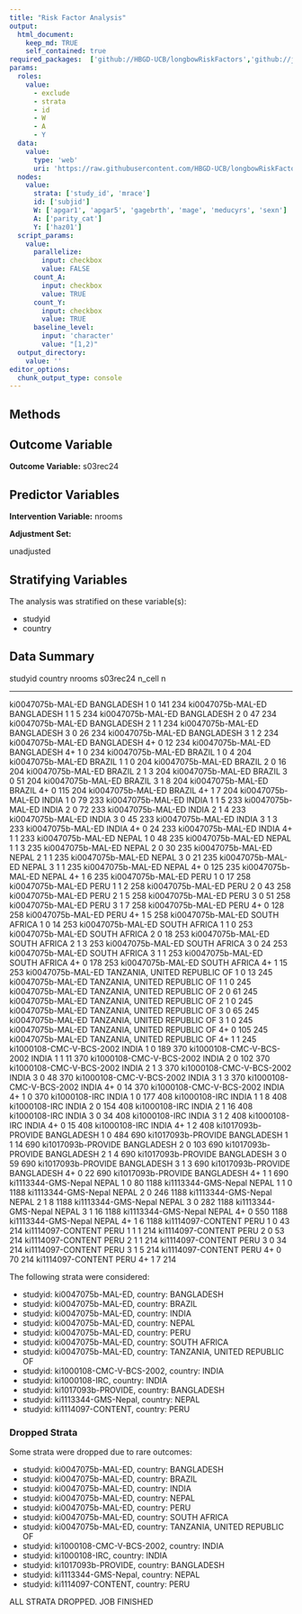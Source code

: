 ```yaml
---
title: "Risk Factor Analysis"
output: 
  html_document:
    keep_md: TRUE
    self_contained: true
required_packages:  ['github://HBGD-UCB/longbowRiskFactors','github://jeremyrcoyle/skimr@vector_types', 'github://tlverse/delayed']
params:
  roles:
    value:
      - exclude
      - strata
      - id
      - W
      - A
      - Y
  data: 
    value: 
      type: 'web'
      uri: 'https://raw.githubusercontent.com/HBGD-UCB/longbowRiskFactors/master/inst/sample_data/birthwt_data.rdata'
  nodes:
    value:
      strata: ['study_id', 'mrace']
      id: ['subjid']
      W: ['apgar1', 'apgar5', 'gagebrth', 'mage', 'meducyrs', 'sexn']
      A: ['parity_cat']
      Y: ['haz01']
  script_params:
    value:
      parallelize:
        input: checkbox
        value: FALSE
      count_A:
        input: checkbox
        value: TRUE
      count_Y:
        input: checkbox
        value: TRUE        
      baseline_level:
        input: 'character'
        value: "[1,2)"
  output_directory:
    value: ''
editor_options: 
  chunk_output_type: console
---
```








## Methods
## Outcome Variable

**Outcome Variable:** s03rec24

## Predictor Variables

**Intervention Variable:** nrooms

**Adjustment Set:**

unadjusted

## Stratifying Variables

The analysis was stratified on these variable(s):

* studyid
* country

## Data Summary

studyid                    country                        nrooms    s03rec24   n_cell      n
-------------------------  -----------------------------  -------  ---------  -------  -----
ki0047075b-MAL-ED          BANGLADESH                     1                0      141    234
ki0047075b-MAL-ED          BANGLADESH                     1                1        5    234
ki0047075b-MAL-ED          BANGLADESH                     2                0       47    234
ki0047075b-MAL-ED          BANGLADESH                     2                1        1    234
ki0047075b-MAL-ED          BANGLADESH                     3                0       26    234
ki0047075b-MAL-ED          BANGLADESH                     3                1        2    234
ki0047075b-MAL-ED          BANGLADESH                     4+               0       12    234
ki0047075b-MAL-ED          BANGLADESH                     4+               1        0    234
ki0047075b-MAL-ED          BRAZIL                         1                0        4    204
ki0047075b-MAL-ED          BRAZIL                         1                1        0    204
ki0047075b-MAL-ED          BRAZIL                         2                0       16    204
ki0047075b-MAL-ED          BRAZIL                         2                1        3    204
ki0047075b-MAL-ED          BRAZIL                         3                0       51    204
ki0047075b-MAL-ED          BRAZIL                         3                1        8    204
ki0047075b-MAL-ED          BRAZIL                         4+               0      115    204
ki0047075b-MAL-ED          BRAZIL                         4+               1        7    204
ki0047075b-MAL-ED          INDIA                          1                0       79    233
ki0047075b-MAL-ED          INDIA                          1                1        5    233
ki0047075b-MAL-ED          INDIA                          2                0       72    233
ki0047075b-MAL-ED          INDIA                          2                1        4    233
ki0047075b-MAL-ED          INDIA                          3                0       45    233
ki0047075b-MAL-ED          INDIA                          3                1        3    233
ki0047075b-MAL-ED          INDIA                          4+               0       24    233
ki0047075b-MAL-ED          INDIA                          4+               1        1    233
ki0047075b-MAL-ED          NEPAL                          1                0       48    235
ki0047075b-MAL-ED          NEPAL                          1                1        3    235
ki0047075b-MAL-ED          NEPAL                          2                0       30    235
ki0047075b-MAL-ED          NEPAL                          2                1        1    235
ki0047075b-MAL-ED          NEPAL                          3                0       21    235
ki0047075b-MAL-ED          NEPAL                          3                1        1    235
ki0047075b-MAL-ED          NEPAL                          4+               0      125    235
ki0047075b-MAL-ED          NEPAL                          4+               1        6    235
ki0047075b-MAL-ED          PERU                           1                0       17    258
ki0047075b-MAL-ED          PERU                           1                1        2    258
ki0047075b-MAL-ED          PERU                           2                0       43    258
ki0047075b-MAL-ED          PERU                           2                1        5    258
ki0047075b-MAL-ED          PERU                           3                0       51    258
ki0047075b-MAL-ED          PERU                           3                1        7    258
ki0047075b-MAL-ED          PERU                           4+               0      128    258
ki0047075b-MAL-ED          PERU                           4+               1        5    258
ki0047075b-MAL-ED          SOUTH AFRICA                   1                0       14    253
ki0047075b-MAL-ED          SOUTH AFRICA                   1                1        0    253
ki0047075b-MAL-ED          SOUTH AFRICA                   2                0       18    253
ki0047075b-MAL-ED          SOUTH AFRICA                   2                1        3    253
ki0047075b-MAL-ED          SOUTH AFRICA                   3                0       24    253
ki0047075b-MAL-ED          SOUTH AFRICA                   3                1        1    253
ki0047075b-MAL-ED          SOUTH AFRICA                   4+               0      178    253
ki0047075b-MAL-ED          SOUTH AFRICA                   4+               1       15    253
ki0047075b-MAL-ED          TANZANIA, UNITED REPUBLIC OF   1                0       13    245
ki0047075b-MAL-ED          TANZANIA, UNITED REPUBLIC OF   1                1        0    245
ki0047075b-MAL-ED          TANZANIA, UNITED REPUBLIC OF   2                0       61    245
ki0047075b-MAL-ED          TANZANIA, UNITED REPUBLIC OF   2                1        0    245
ki0047075b-MAL-ED          TANZANIA, UNITED REPUBLIC OF   3                0       65    245
ki0047075b-MAL-ED          TANZANIA, UNITED REPUBLIC OF   3                1        0    245
ki0047075b-MAL-ED          TANZANIA, UNITED REPUBLIC OF   4+               0      105    245
ki0047075b-MAL-ED          TANZANIA, UNITED REPUBLIC OF   4+               1        1    245
ki1000108-CMC-V-BCS-2002   INDIA                          1                0      189    370
ki1000108-CMC-V-BCS-2002   INDIA                          1                1       11    370
ki1000108-CMC-V-BCS-2002   INDIA                          2                0      102    370
ki1000108-CMC-V-BCS-2002   INDIA                          2                1        3    370
ki1000108-CMC-V-BCS-2002   INDIA                          3                0       48    370
ki1000108-CMC-V-BCS-2002   INDIA                          3                1        3    370
ki1000108-CMC-V-BCS-2002   INDIA                          4+               0       14    370
ki1000108-CMC-V-BCS-2002   INDIA                          4+               1        0    370
ki1000108-IRC              INDIA                          1                0      177    408
ki1000108-IRC              INDIA                          1                1        8    408
ki1000108-IRC              INDIA                          2                0      154    408
ki1000108-IRC              INDIA                          2                1       16    408
ki1000108-IRC              INDIA                          3                0       34    408
ki1000108-IRC              INDIA                          3                1        2    408
ki1000108-IRC              INDIA                          4+               0       15    408
ki1000108-IRC              INDIA                          4+               1        2    408
ki1017093b-PROVIDE         BANGLADESH                     1                0      484    690
ki1017093b-PROVIDE         BANGLADESH                     1                1       14    690
ki1017093b-PROVIDE         BANGLADESH                     2                0      103    690
ki1017093b-PROVIDE         BANGLADESH                     2                1        4    690
ki1017093b-PROVIDE         BANGLADESH                     3                0       59    690
ki1017093b-PROVIDE         BANGLADESH                     3                1        3    690
ki1017093b-PROVIDE         BANGLADESH                     4+               0       22    690
ki1017093b-PROVIDE         BANGLADESH                     4+               1        1    690
ki1113344-GMS-Nepal        NEPAL                          1                0       80   1188
ki1113344-GMS-Nepal        NEPAL                          1                1        0   1188
ki1113344-GMS-Nepal        NEPAL                          2                0      246   1188
ki1113344-GMS-Nepal        NEPAL                          2                1        8   1188
ki1113344-GMS-Nepal        NEPAL                          3                0      282   1188
ki1113344-GMS-Nepal        NEPAL                          3                1       16   1188
ki1113344-GMS-Nepal        NEPAL                          4+               0      550   1188
ki1113344-GMS-Nepal        NEPAL                          4+               1        6   1188
ki1114097-CONTENT          PERU                           1                0       43    214
ki1114097-CONTENT          PERU                           1                1        1    214
ki1114097-CONTENT          PERU                           2                0       53    214
ki1114097-CONTENT          PERU                           2                1        1    214
ki1114097-CONTENT          PERU                           3                0       34    214
ki1114097-CONTENT          PERU                           3                1        5    214
ki1114097-CONTENT          PERU                           4+               0       70    214
ki1114097-CONTENT          PERU                           4+               1        7    214


The following strata were considered:

* studyid: ki0047075b-MAL-ED, country: BANGLADESH
* studyid: ki0047075b-MAL-ED, country: BRAZIL
* studyid: ki0047075b-MAL-ED, country: INDIA
* studyid: ki0047075b-MAL-ED, country: NEPAL
* studyid: ki0047075b-MAL-ED, country: PERU
* studyid: ki0047075b-MAL-ED, country: SOUTH AFRICA
* studyid: ki0047075b-MAL-ED, country: TANZANIA, UNITED REPUBLIC OF
* studyid: ki1000108-CMC-V-BCS-2002, country: INDIA
* studyid: ki1000108-IRC, country: INDIA
* studyid: ki1017093b-PROVIDE, country: BANGLADESH
* studyid: ki1113344-GMS-Nepal, country: NEPAL
* studyid: ki1114097-CONTENT, country: PERU

### Dropped Strata

Some strata were dropped due to rare outcomes:

* studyid: ki0047075b-MAL-ED, country: BANGLADESH
* studyid: ki0047075b-MAL-ED, country: BRAZIL
* studyid: ki0047075b-MAL-ED, country: INDIA
* studyid: ki0047075b-MAL-ED, country: NEPAL
* studyid: ki0047075b-MAL-ED, country: PERU
* studyid: ki0047075b-MAL-ED, country: SOUTH AFRICA
* studyid: ki0047075b-MAL-ED, country: TANZANIA, UNITED REPUBLIC OF
* studyid: ki1000108-CMC-V-BCS-2002, country: INDIA
* studyid: ki1000108-IRC, country: INDIA
* studyid: ki1017093b-PROVIDE, country: BANGLADESH
* studyid: ki1113344-GMS-Nepal, country: NEPAL
* studyid: ki1114097-CONTENT, country: PERU


ALL STRATA DROPPED. JOB FINISHED
















